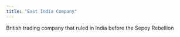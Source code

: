 ```yaml
---
title: "East India Company"
---
```

British trading company that ruled in India before the Sepoy Rebellion

